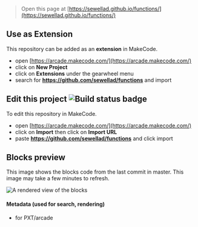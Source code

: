  


> Open this page at [https://sewellad.github.io/functions/](https://sewellad.github.io/functions/)

## Use as Extension

This repository can be added as an **extension** in MakeCode.

* open [https://arcade.makecode.com/](https://arcade.makecode.com/)
* click on **New Project**
* click on **Extensions** under the gearwheel menu
* search for **https://github.com/sewellad/functions** and import

## Edit this project ![Build status badge](https://github.com/sewellad/functions/workflows/MakeCode/badge.svg)

To edit this repository in MakeCode.

* open [https://arcade.makecode.com/](https://arcade.makecode.com/)
* click on **Import** then click on **Import URL**
* paste **https://github.com/sewellad/functions** and click import

## Blocks preview

This image shows the blocks code from the last commit in master.
This image may take a few minutes to refresh.

![A rendered view of the blocks](https://github.com/sewellad/functions/raw/master/.github/makecode/blocks.png)

#### Metadata (used for search, rendering)

* for PXT/arcade
<script src="https://makecode.com/gh-pages-embed.js"></script><script>makeCodeRender("{{ site.makecode.home_url }}", "{{ site.github.owner_name }}/{{ site.github.repository_name }}");</script>

